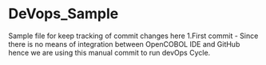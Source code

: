 # DeVops_Sample
Sample file for keep tracking of commit changes here 
1.First commit - Since there is no means of integration between OpenCOBOL IDE and GitHub hence we are using this manual commit to run devOps Cycle.   
